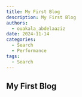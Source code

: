 ```yaml
---
title: My First Blog
description: My First Blog
authors:
  - ouakala_abdelaaziz
date: 2024-11-14
categories:
  - Search
  - Performance
tags:
  - Search
---
```



## My First Blog